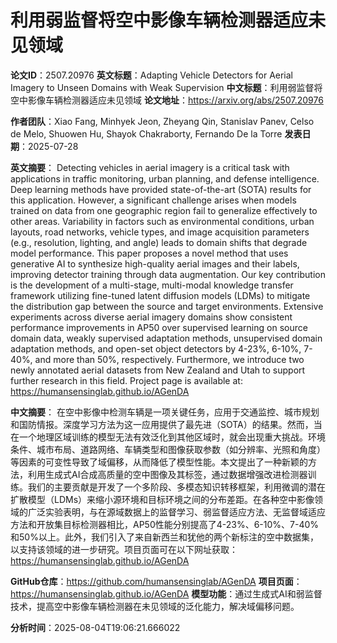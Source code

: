 # 利用弱监督将空中影像车辆检测器适应未见领域

**论文ID**：2507.20976
**英文标题**：Adapting Vehicle Detectors for Aerial Imagery to Unseen Domains with   Weak Supervision
**中文标题**：利用弱监督将空中影像车辆检测器适应未见领域
**论文地址**：https://arxiv.org/abs/2507.20976

**作者团队**：Xiao Fang, Minhyek Jeon, Zheyang Qin, Stanislav Panev, Celso de Melo, Shuowen Hu, Shayok Chakraborty, Fernando De la Torre
**发表日期**：2025-07-28

**英文摘要**：
Detecting vehicles in aerial imagery is a critical task with applications in
traffic monitoring, urban planning, and defense intelligence. Deep learning
methods have provided state-of-the-art (SOTA) results for this application.
However, a significant challenge arises when models trained on data from one
geographic region fail to generalize effectively to other areas. Variability in
factors such as environmental conditions, urban layouts, road networks, vehicle
types, and image acquisition parameters (e.g., resolution, lighting, and angle)
leads to domain shifts that degrade model performance. This paper proposes a
novel method that uses generative AI to synthesize high-quality aerial images
and their labels, improving detector training through data augmentation. Our
key contribution is the development of a multi-stage, multi-modal knowledge
transfer framework utilizing fine-tuned latent diffusion models (LDMs) to
mitigate the distribution gap between the source and target environments.
Extensive experiments across diverse aerial imagery domains show consistent
performance improvements in AP50 over supervised learning on source domain
data, weakly supervised adaptation methods, unsupervised domain adaptation
methods, and open-set object detectors by 4-23%, 6-10%, 7-40%, and more than
50%, respectively. Furthermore, we introduce two newly annotated aerial
datasets from New Zealand and Utah to support further research in this field.
Project page is available at: https://humansensinglab.github.io/AGenDA

**中文摘要**：
在空中影像中检测车辆是一项关键任务，应用于交通监控、城市规划和国防情报。深度学习方法为这一应用提供了最先进（SOTA）的结果。然而，当在一个地理区域训练的模型无法有效泛化到其他区域时，就会出现重大挑战。环境条件、城市布局、道路网络、车辆类型和图像获取参数（如分辨率、光照和角度）等因素的可变性导致了域偏移，从而降低了模型性能。本文提出了一种新颖的方法，利用生成式AI合成高质量的空中图像及其标签，通过数据增强改进检测器训练。我们的主要贡献是开发了一个多阶段、多模态知识转移框架，利用微调的潜在扩散模型（LDMs）来缩小源环境和目标环境之间的分布差距。在各种空中影像领域的广泛实验表明，与在源域数据上的监督学习、弱监督适应方法、无监督域适应方法和开放集目标检测器相比，AP50性能分别提高了4-23%、6-10%、7-40%和50%以上。此外，我们引入了来自新西兰和犹他的两个新标注的空中数据集，以支持该领域的进一步研究。项目页面可在以下网址获取：https://humansensinglab.github.io/AGenDA

**GitHub仓库**：https://github.com/humansensinglab/AGenDA
**项目页面**：https://humansensinglab.github.io/AGenDA
**模型功能**：通过生成式AI和弱监督技术，提高空中影像车辆检测器在未见领域的泛化能力，解决域偏移问题。

**分析时间**：2025-08-04T19:06:21.666022
